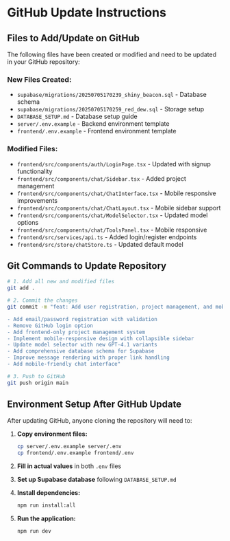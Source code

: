 # GitHub Update Instructions

## Files to Add/Update on GitHub

The following files have been created or modified and need to be updated in your GitHub repository:

### New Files Created:
- `supabase/migrations/20250705170239_shiny_beacon.sql` - Database schema
- `supabase/migrations/20250705170259_red_dew.sql` - Storage setup
- `DATABASE_SETUP.md` - Database setup guide
- `server/.env.example` - Backend environment template
- `frontend/.env.example` - Frontend environment template

### Modified Files:
- `frontend/src/components/auth/LoginPage.tsx` - Updated with signup functionality
- `frontend/src/components/chat/Sidebar.tsx` - Added project management
- `frontend/src/components/chat/ChatInterface.tsx` - Mobile responsive improvements
- `frontend/src/components/chat/ChatLayout.tsx` - Mobile sidebar support
- `frontend/src/components/chat/ModelSelector.tsx` - Updated model options
- `frontend/src/components/chat/ToolsPanel.tsx` - Mobile responsive
- `frontend/src/services/api.ts` - Added login/register endpoints
- `frontend/src/store/chatStore.ts` - Updated default model

## Git Commands to Update Repository

```bash
# 1. Add all new and modified files
git add .

# 2. Commit the changes
git commit -m "feat: Add user registration, project management, and mobile responsiveness

- Add email/password registration with validation
- Remove GitHub login option
- Add frontend-only project management system
- Implement mobile-responsive design with collapsible sidebar
- Update model selector with new GPT-4.1 variants
- Add comprehensive database schema for Supabase
- Improve message rendering with proper link handling
- Add mobile-friendly chat interface"

# 3. Push to GitHub
git push origin main
```

## Environment Setup After GitHub Update

After updating GitHub, anyone cloning the repository will need to:

1. **Copy environment files:**
   ```bash
   cp server/.env.example server/.env
   cp frontend/.env.example frontend/.env
   ```

2. **Fill in actual values** in both `.env` files

3. **Set up Supabase database** following `DATABASE_SETUP.md`

4. **Install dependencies:**
   ```bash
   npm run install:all
   ```

5. **Run the application:**
   ```bash
   npm run dev
   ```